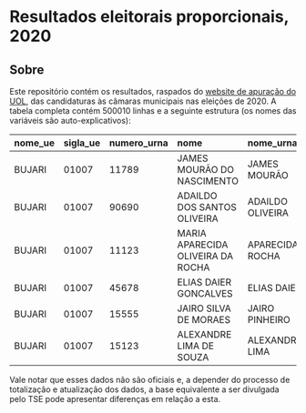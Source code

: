 Resultados eleitorais proporcionais, 2020
================

## Sobre

Este repositório contém os resultados, raspados do [website de apuração
do UOL](https://noticias.uol.com.br/eleicoes/2020/apuracao/1turno/), das
candidaturas às câmaras municipais nas eleições de 2020. A tabela
completa contém 500010 linhas e a seguinte estrutura (os nomes das
variáveis são auto-explicativos):

| nome\_ue | sigla\_ue | numero\_urna | nome                              | nome\_urna       | partido | votos | perc\_validos | resultado     | eleitorado\_total | votos\_validos\_totalizados |
| :------- | :-------- | :----------- | :-------------------------------- | :--------------- | :------ | ----: | ------------: | :------------ | ----------------: | --------------------------: |
| BUJARI   | 01007     | 11789        | JAMES MOURÃO DO NASCIMENTO        | JAMES MOURÃO     | PP      |   254 |      3.538097 | Eleita(o)     |              9613 |                        7179 |
| BUJARI   | 01007     | 90690        | ADAILDO DOS SANTOS OLIVEIRA       | ADAILDO OLIVEIRA | PROS    |   246 |      3.426661 | Eleita(o)     |              9613 |                        7179 |
| BUJARI   | 01007     | 11123        | MARIA APARECIDA OLIVEIRA DA ROCHA | APARECIDA ROCHA  | PP      |   243 |      3.384873 | Eleita(o)     |              9613 |                        7179 |
| BUJARI   | 01007     | 45678        | ELIAS DAIER GONCALVES             | ELIAS DAIER      | PSDB    |   202 |      2.813762 | Eleita(o)     |              9613 |                        7179 |
| BUJARI   | 01007     | 15555        | JAIRO SILVA DE MORAES             | JAIRO PINHEIRO   | MDB     |   185 |      2.576961 | Eleita(o)     |              9613 |                        7179 |
| BUJARI   | 01007     | 15123        | ALEXANDRE LIMA DE SOUZA           | ALEXANDRE LIMA   | MDB     |   181 |      2.521243 | Não eleita(o) |              9613 |                        7179 |

Vale notar que esses dados não são oficiais e, a depender do processo de
totalização e atualização dos dados, a base equivalente a ser divulgada
pelo TSE pode apresentar diferenças em relação a esta.
